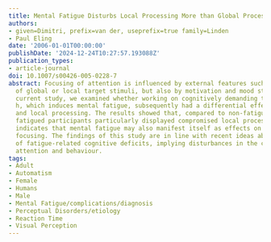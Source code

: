 ```yaml
---
title: Mental Fatigue Disturbs Local Processing More than Global Processing
authors:
- given=Dimitri, prefix=van der, useprefix=true family=Linden
- Paul Eling
date: '2006-01-01T00:00:00'
publishDate: '2024-12-24T10:27:57.193088Z'
publication_types:
- article-journal
doi: 10.1007/s00426-005-0228-7
abstract: Focusing of attention is influenced by external features such as the presence
  of global or local target stimuli, but also by motivation and mood states. In the
  current study, we examined whether working on cognitively demanding tasks for 2
  h, which induces mental fatigue, subsequently had a differential effect on global
  and local processing. The results showed that, compared to non-fatigued participants,
  fatigued participants particularly displayed compromised local processing. This
  indicates that mental fatigue may also manifest itself as effects on attentional
  focusing. The findings of this study are in line with recent ideas about the nature
  of fatigue-related cognitive deficits, implying disturbances in the control over
  attention and behaviour.
tags:
- Adult
- Automatism
- Female
- Humans
- Male
- Mental Fatigue/complications/diagnosis
- Perceptual Disorders/etiology
- Reaction Time
- Visual Perception
---
```

